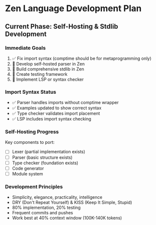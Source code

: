 # Zen Language Development Plan

## Current Phase: Self-Hosting & Stdlib Development

### Immediate Goals
1. ✅ Fix import syntax (comptime should be for metaprogramming only)
2. 🔄 Develop self-hosted parser in Zen
3. 🔄 Build comprehensive stdlib in Zen  
4. 🔄 Create testing framework
5. 🔄 Implement LSP or syntax checker

### Import Syntax Status
- ✅ Parser handles imports without comptime wrapper
- ✅ Examples updated to show correct syntax
- ✅ Type checker validates import placement
- ✅ LSP includes import syntax checking

### Self-Hosting Progress
Key components to port:
- [ ] Lexer (partial implementation exists)
- [ ] Parser (basic structure exists)
- [ ] Type checker (foundation exists)
- [ ] Code generator
- [ ] Module system

### Development Principles
- Simplicity, elegance, practicality, intelligence
- DRY (Don't Repeat Yourself) & KISS (Keep It Simple, Stupid)
- 80% implementation, 20% testing
- Frequent commits and pushes
- Work best at 40% context window (100K-140K tokens)